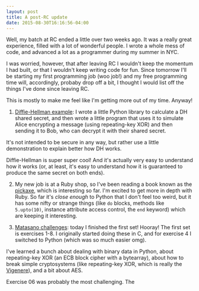 ```yaml
---
layout: post
title: A post-RC update
date: 2015-08-30T16:16:56-04:00
---
```


Well, my batch at RC ended a little over two weeks ago. It was a really
great experience, filled with a lot of wonderful people. I wrote a whole
mess of code, and advanced a lot as a programmer during my summer in NYC.

I was worried, however, that after leaving RC I wouldn't keep the momentum
I had built, or that I wouldn't keep writing code for fun. Since tomorrow
I'll be starting my first programming job (woo job!) and my free
programming time will, accordingly, probaby drop off a bit, I thought
I would list off the things I've done since leaving RC.

This is mostly to make me feel like I'm getting more out of my time.
Anyway!

1) [Diffie-Hellman
example](https://github.com/aliceriot/crypto_primitives/tree/master/diffie-hellman):
I wrote a little Python library to calculate a DH shared secret, and then
wrote a little program that uses it to simulate Alice encrypting a message
(using repeating-key XOR) and then sending it to Bob, who can decrypt it
with their shared secret.

It's not intended to be secure in any way, but rather use a little
demonstration to explain better how DH works.

Diffie-Hellman is super super cool! And it's actually very easy to
understand how it works (or, at least, it's easy to understand how it is
guaranteed to produce the same secret on both ends).

2) My new job is at a Ruby shop, so I've been reading a book known as the
[pickaxe](https://pragprog.com/book/ruby/programming-ruby), which is
interesting so far. I'm excited to get more in depth with Ruby. So far
it's *close enough* to Python that I don't feel too weird, but it has some
nifty or strange things (like `do` blocks, methods like `5.upto(10)`,
instance attribute access control, the `end` keyword) which are keeping it
interesting.

3) [Matasano challenges](https://github.com/aliceriot/CryptoPals): today
I finished the first set! Hooray! The first set is exercises 1-8.
I originally started doing these in C, and for exercise 4 I switched to
Python (which was so much easier omg).

I've learned a bunch about dealing with binary data in Python, about
repeating-key XOR (an ECB block cipher with a bytearray), about how to
break simple cryptosystems (like repeating-key XOR, which is really the
[Vigenere](https://en.wikipedia.org/wiki/Vigen%C3%A8re_cipher)), and a bit
about AES.

Exercise 06 was probably the most challenging. The 
